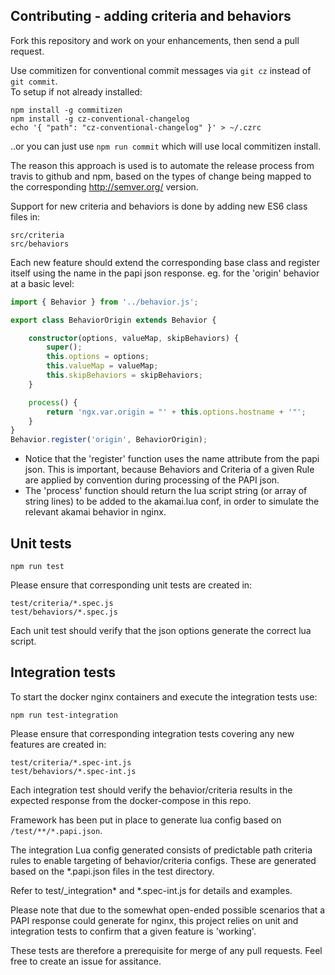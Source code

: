 ## Contributing - adding criteria and behaviors

Fork this repository and work on your enhancements, then send a pull request.

Use commitizen for conventional commit messages via `git cz` instead of `git commit`.  
To setup if not already installed:
```
npm install -g commitizen
npm install -g cz-conventional-changelog
echo '{ "path": "cz-conventional-changelog" }' > ~/.czrc
```
..or you can just use `npm run commit` which will use local commitizen install.

The reason this approach is used is to automate the release process from travis to github and npm, based on the types of change being mapped to the corresponding http://semver.org/ version.

Support for new criteria and behaviors is done by adding new ES6 class files in:

```
src/criteria
src/behaviors
```
Each new feature should extend the corresponding base class and register itself using the name in the papi json response. 
eg. for the 'origin' behavior at a basic level:

```typescript
import { Behavior } from '../behavior.js';

export class BehaviorOrigin extends Behavior {

    constructor(options, valueMap, skipBehaviors) {
        super();
        this.options = options;
        this.valueMap = valueMap;
        this.skipBehaviors = skipBehaviors;
    }

    process() {
        return 'ngx.var.origin = "' + this.options.hostname + '"';
    }
}
Behavior.register('origin', BehaviorOrigin);
```
- Notice that the 'register' function uses the name attribute from the papi json. This is important, because Behaviors and Criteria of a given Rule are applied by convention during processing of the PAPI json.
- The 'process' function should return the lua script string (or array of string lines) to be added to the akamai.lua conf, in order to simulate the relevant akamai behavior in nginx.

## Unit tests
`npm run test`

Please ensure that corresponding unit tests are created in:
```
test/criteria/*.spec.js
test/behaviors/*.spec.js
```
Each unit test should verify that the json options generate the correct lua script.

## Integration tests
To start the docker nginx containers and execute the integration tests use:

`npm run test-integration`

Please ensure that corresponding integration tests covering any new features are created in:
```
test/criteria/*.spec-int.js
test/behaviors/*.spec-int.js
```
Each integration test should verify the behavior/criteria results in the expected response from the docker-compose in this repo.

Framework has been put in place to generate lua config based on `/test/**/*.papi.json`.

The integration Lua config generated consists of predictable path criteria rules to enable targeting of behavior/criteria configs. These are generated based on the \*.papi.json files in the test directory.

Refer to test/_integration* and *.spec-int.js for details and examples.

Please note that due to the somewhat open-ended possible scenarios that a PAPI response could generate for nginx, this project relies on unit and integration tests to confirm that a given feature is 'working'.  

These tests are therefore a prerequisite for merge of any pull requests.  Feel free to create an issue for assitance.